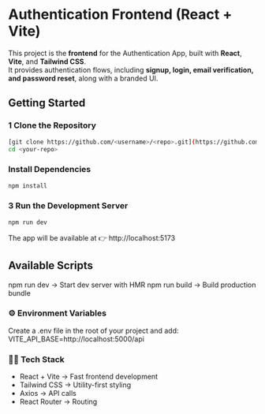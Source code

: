 #  Authentication Frontend (React + Vite)

This project is the **frontend** for the Authentication App, built with **React**, **Vite**, and **Tailwind CSS**.  
It provides authentication flows, including **signup, login, email verification, and password reset**, along with a branded UI.  

##  Getting Started  

### 1️ Clone the Repository  
```bash
[git clone https://github.com/<username>/<repo>.git](https://github.com/Zarfaa/authentication-frontend.git)
cd <your-repo>
```

### Install Dependencies  
```bash
npm install
```

### 3 Run the Development Server
```bash
npm run dev
```
The app will be available at 👉 http://localhost:5173


## Available Scripts
npm run dev → Start dev server with HMR
npm run build → Build production bundle

### ⚙️ Environment Variables
Create a .env file in the root of your project and add:
VITE_API_BASE=http://localhost:5000/api

### 👨‍💻 Tech Stack
- React + Vite → Fast frontend development
- Tailwind CSS → Utility-first styling
- Axios → API calls
- React Router → Routing



